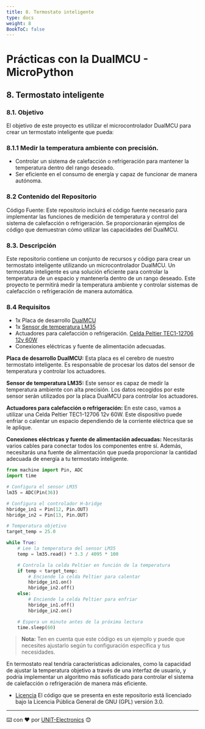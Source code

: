 ```yaml
---
title: 8. Termostato inteligente
type: docs
weight: 8
BookToC: false
---
```


# Prácticas con la DualMCU - MicroPython

## 8. Termostato inteligente
### 8.1. Objetivo
El objetivo de este proyecto es utilizar el microcontrolador DualMCU para crear un termostato inteligente que pueda:

### 8.1.1 Medir la temperatura ambiente con precisión.
- Controlar un sistema de calefacción o refrigeración para mantener la temperatura dentro del rango deseado.
- Ser eficiente en el consumo de energía y capaz de funcionar de manera autónoma.
### 8.2 Contenido del Repositorio
Código Fuente: Este repositorio incluirá el código fuente necesario para implementar las funciones de medición de temperatura y control del sistema de calefacción o refrigeración. Se proporcionarán ejemplos de código que demuestran cómo utilizar las capacidades del DualMCU.


### 8.3. Descripción
Este repositorio contiene un conjunto de recursos y código para crear un termostato inteligente utilizando un microcontrolador DualMCU. Un termostato inteligente es una solución eficiente para controlar la temperatura de un espacio y mantenerla dentro de un rango deseado. Este proyecto te permitirá medir la temperatura ambiente y controlar sistemas de calefacción o refrigeración de manera automática.

### 8.4 Requisitos
+ 1x Placa de desarrollo [DualMCU](https://uelectronics.com/producto/unit-dualmcu-esp32-rp2040-tarjeta-de-desarrollo/)
+ 1x [Sensor de temperatura LM35](https://uelectronics.com/producto/lm35-sensor-de-temperatura/)
+ Actuadores para calefacción o refrigeración. [Celda Peltier TEC1-12706 12v 60W](https://uelectronics.com/producto/celda-peltier/)
+ Conexiones eléctricas y fuente de alimentación adecuadas.

**Placa de desarrollo DualMCU:** Esta placa es el cerebro de nuestro termostato inteligente. Es responsable de procesar los datos del sensor de temperatura y controlar los actuadores.

**Sensor de temperatura LM35:** Este sensor es capaz de medir la temperatura ambiente con alta precisión. Los datos recogidos por este sensor serán utilizados por la placa DualMCU para controlar los actuadores.

**Actuadores para calefacción o refrigeración:** En este caso, vamos a utilizar una Celda Peltier TEC1-12706 12v 60W. Este dispositivo puede enfriar o calentar un espacio dependiendo de la corriente eléctrica que se le aplique.

**Conexiones eléctricas y fuente de alimentación adecuadas:** Necesitarás varios cables para conectar todos los componentes entre sí. Además, necesitarás una fuente de alimentación que pueda proporcionar la cantidad adecuada de energía a tu termostato inteligente.

```python
from machine import Pin, ADC
import time

# Configura el sensor LM35
lm35 = ADC(Pin(36))

# Configura el controlador H-bridge
hbridge_in1 = Pin(12, Pin.OUT)
hbridge_in2 = Pin(13, Pin.OUT)

# Temperatura objetivo
target_temp = 25.0

while True:
    # Lee la temperatura del sensor LM35
    temp = lm35.read() * 3.3 / 4095 * 100

    # Controla la celda Peltier en función de la temperatura
    if temp < target_temp:
        # Enciende la celda Peltier para calentar
        hbridge_in1.on()
        hbridge_in2.off()
    else:
        # Enciende la celda Peltier para enfriar
        hbridge_in1.off()
        hbridge_in2.on()

    # Espera un minuto antes de la próxima lectura
    time.sleep(60)
```
> **Nota:** Ten en cuenta que este código es un ejemplo y puede que necesites ajustarlo según tu configuración específica y tus necesidades.

En termostato real tendría características adicionales, como la capacidad de ajustar la temperatura objetivo a través de una interfaz de usuario, y podría implementar un algoritmo más sofisticado para controlar el sistema de calefacción o refrigeración de manera más eficiente.


* [Licencia](https://www.gnu.org/licenses/gpl-3.0.html) El código que se presenta en este repositorio está licenciado bajo la Licencia Pública General de GNU (GPL) versión 3.0.

---
⌨️ con ❤️ por [UNIT-Electronics](https://github.com/UNIT-Electronics) 😊